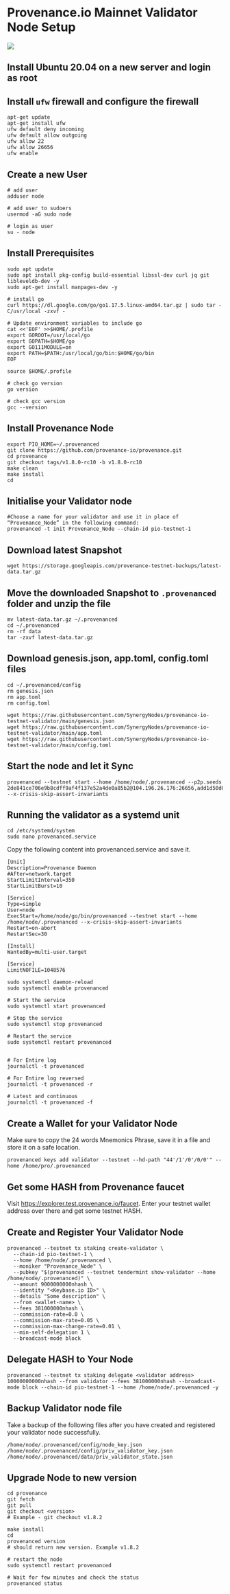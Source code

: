 # Provenance.io Mainnet Validator Node Setup

![](https://www.synergynodes.com/youtube/Provenance_Testnet_Validator_Node.jpg)

## Install Ubuntu 20.04 on a new server and login as root

## Install ``ufw`` firewall and configure the firewall

```
apt-get update
apt-get install ufw
ufw default deny incoming
ufw default allow outgoing
ufw allow 22
ufw allow 26656
ufw enable
```

## Create a new User

```
# add user
adduser node

# add user to sudoers
usermod -aG sudo node

# login as user
su - node
```

## Install Prerequisites

```
sudo apt update
sudo apt install pkg-config build-essential libssl-dev curl jq git libleveldb-dev -y
sudo apt-get install manpages-dev -y

# install go
curl https://dl.google.com/go/go1.17.5.linux-amd64.tar.gz | sudo tar -C/usr/local -zxvf -

# Update environment variables to include go
cat <<'EOF' >>$HOME/.profile
export GOROOT=/usr/local/go
export GOPATH=$HOME/go
export GO111MODULE=on
export PATH=$PATH:/usr/local/go/bin:$HOME/go/bin
EOF

source $HOME/.profile

# check go version
go version

# check gcc version
gcc --version
```

## Install Provenance Node

```
export PIO_HOME=~/.provenanced
git clone https://github.com/provenance-io/provenance.git
cd provenance
git checkout tags/v1.8.0-rc10 -b v1.8.0-rc10
make clean
make install
cd
```

## Initialise your Validator node
```
#Choose a name for your validator and use it in place of “Provenance_Node” in the following command:
provenanced -t init Provenance_Node --chain-id pio-testnet-1
```
## Download latest Snapshot

```
wget https://storage.googleapis.com/provenance-testnet-backups/latest-data.tar.gz
```
## Move the downloaded Snapshot to ``.provenanced`` folder and unzip the file
```
mv latest-data.tar.gz ~/.provenanced
cd ~/.provenanced
rm -rf data
tar -zxvf latest-data.tar.gz
```

## Download genesis.json, app.toml, config.toml files
```
cd ~/.provenanced/config
rm genesis.json
rm app.toml
rm config.toml

wget https://raw.githubusercontent.com/SynergyNodes/provenance-io-testnet-validator/main/genesis.json
wget https://raw.githubusercontent.com/SynergyNodes/provenance-io-testnet-validator/main/app.toml
wget https://raw.githubusercontent.com/SynergyNodes/provenance-io-testnet-validator/main/config.toml
```
## Start the node and let it Sync
```
provenanced --testnet start --home /home/node/.provenanced --p2p.seeds 2de841ce706e9b8cdff9af4f137e52a4de0a85b2@104.196.26.176:26656,add1d50d00c8ff79a6f7b9873cc0d9d20622614e@34.71.242.51:26656 --x-crisis-skip-assert-invariants
```

## Running the validator as a systemd unit
```
cd /etc/systemd/system
sudo nano provenanced.service
```
Copy the following content into provenanced.service and save it.
```
[Unit]
Description=Provenance Daemon
#After=network.target
StartLimitInterval=350
StartLimitBurst=10

[Service]
Type=simple
User=node
ExecStart=/home/node/go/bin/provenanced --testnet start --home /home/node/.provenanced --x-crisis-skip-assert-invariants
Restart=on-abort
RestartSec=30

[Install]
WantedBy=multi-user.target

[Service]
LimitNOFILE=1048576
```

```
sudo systemctl daemon-reload
sudo systemctl enable provenanced

# Start the service
sudo systemctl start provenanced

# Stop the service
sudo systemctl stop provenanced

# Restart the service
sudo systemctl restart provenanced


# For Entire log
journalctl -t provenanced

# For Entire log reversed
journalctl -t provenanced -r

# Latest and continuous
journalctl -t provenanced -f
```

## Create a Wallet for your Validator Node

Make sure to copy the 24 words Mnemonics Phrase, save it in a file and store it on a safe location.

```
provenanced keys add validator --testnet --hd-path "44'/1'/0'/0/0'" --home /home/pro/.provenanced
```

## Get some HASH from Provenance faucet

Visit https://explorer.test.provenance.io/faucet. Enter your testnet wallet address over there and get some testnet HASH.

## Create and Register Your Validator Node
```
provenanced --testnet tx staking create-validator \
  --chain-id pio-testnet-1 \
  --home /home/node/.provenanced \
  --moniker "Provenance_Node" \
  --pubkey "$(provenanced --testnet tendermint show-validator --home /home/node/.provenanced)" \
  --amount 9000000000nhash \
  --identity "<Keybase.io ID>" \
  --details "Some description" \
  --from <wallet-name> \
  --fees 381000000nhash \
  --commission-rate=0.0 \
  --commission-max-rate=0.05 \
  --commission-max-change-rate=0.01 \
  --min-self-delegation 1 \
  --broadcast-mode block
```

## Delegate HASH to Your Node
```
provenanced --testnet tx staking delegate <validator address> 10000000000nhash --from validator --fees 381000000nhash --broadcast-mode block --chain-id pio-testnet-1 --home /home/node/.provenanced -y
```
## Backup Validator node file

Take a backup of the following files after you have created and registered your validator node successfully.

```
/home/node/.provenanced/config/node_key.json
/home/node/.provenanced/config/priv_validator_key.json
/home/node/.provenanced/data/priv_validator_state.json
```

## Upgrade Node to new version

```
cd provenance
git fetch
git pull
git checkout <version>
# Example - git checkout v1.8.2

make install
cd
provenanced version
# should return new version. Example v1.8.2

# restart the node
sudo systemctl restart provenanced

# Wait for few minutes and check the status
provenanced status
```





